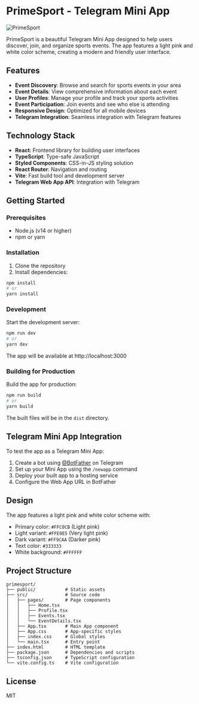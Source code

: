 # PrimeSport - Telegram Mini App

![PrimeSport](https://via.placeholder.com/800x400/FFC0CB/FFFFFF?text=PrimeSport)

PrimeSport is a beautiful Telegram Mini App designed to help users discover, join, and organize sports events. The app features a light pink and white color scheme, creating a modern and friendly user interface.

## Features

- **Event Discovery**: Browse and search for sports events in your area
- **Event Details**: View comprehensive information about each event
- **User Profiles**: Manage your profile and track your sports activities
- **Event Participation**: Join events and see who else is attending
- **Responsive Design**: Optimized for all mobile devices
- **Telegram Integration**: Seamless integration with Telegram features

## Technology Stack

- **React**: Frontend library for building user interfaces
- **TypeScript**: Type-safe JavaScript
- **Styled Components**: CSS-in-JS styling solution
- **React Router**: Navigation and routing
- **Vite**: Fast build tool and development server
- **Telegram Web App API**: Integration with Telegram

## Getting Started

### Prerequisites

- Node.js (v14 or higher)
- npm or yarn

### Installation

1. Clone the repository
2. Install dependencies:

```bash
npm install
# or
yarn install
```

### Development

Start the development server:

```bash
npm run dev
# or
yarn dev
```

The app will be available at http://localhost:3000

### Building for Production

Build the app for production:

```bash
npm run build
# or
yarn build
```

The built files will be in the `dist` directory.

## Telegram Mini App Integration

To test the app as a Telegram Mini App:

1. Create a bot using [@BotFather](https://t.me/BotFather) on Telegram
2. Set up your Mini App using the `/newapp` command
3. Deploy your built app to a hosting service
4. Configure the Web App URL in BotFather

## Design

The app features a light pink and white color scheme with:

- Primary color: `#FFC0CB` (Light pink)
- Light variant: `#FFE0E5` (Very light pink)
- Dark variant: `#FF9CAA` (Darker pink)
- Text color: `#333333`
- White background: `#FFFFFF`

## Project Structure

```
primesport/
├── public/           # Static assets
├── src/              # Source code
│   ├── pages/        # Page components
│   │   ├── Home.tsx
│   │   ├── Profile.tsx
│   │   ├── Events.tsx
│   │   └── EventDetails.tsx
│   ├── App.tsx       # Main App component
│   ├── App.css       # App-specific styles
│   ├── index.css     # Global styles
│   └── main.tsx      # Entry point
├── index.html        # HTML template
├── package.json      # Dependencies and scripts
├── tsconfig.json     # TypeScript configuration
└── vite.config.ts    # Vite configuration
```

## License

MIT
